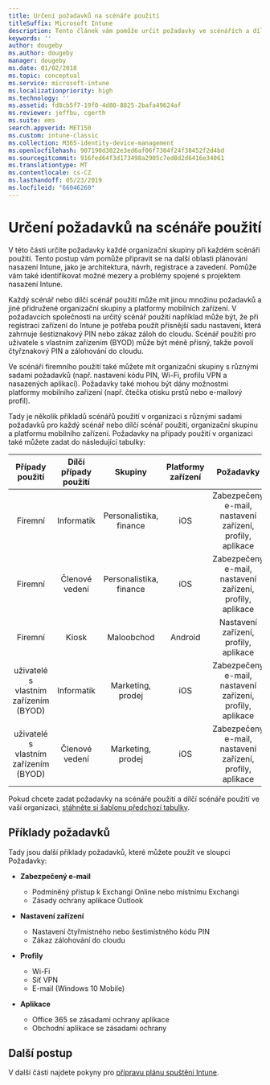 ```yaml
---
title: Určení požadavků na scénáře použití
titleSuffix: Microsoft Intune
description: Tento článek vám pomůže určit požadavky ve scénářích a dílčích scénářích použití při cloudové implementaci Microsoft Intune.
keywords: ''
author: dougeby
ms.author: dougeby
manager: dougeby
ms.date: 01/02/2018
ms.topic: conceptual
ms.service: microsoft-intune
ms.localizationpriority: high
ms.technology: ''
ms.assetid: fd8cb5f7-19f0-4d80-8825-2bafa49624af
ms.reviewer: jeffbu, cgerth
ms.suite: ems
search.appverid: MET150
ms.custom: intune-classic
ms.collection: M365-identity-device-management
ms.openlocfilehash: 907190d3022e3ed6af06f7304f24f38452f2d4bd
ms.sourcegitcommit: 916fed64f3d173498a2905c7ed8d2d6416e34061
ms.translationtype: MT
ms.contentlocale: cs-CZ
ms.lasthandoff: 05/23/2019
ms.locfileid: "66046260"
---
```

# <a name="determine-use-case-scenario-requirements"></a>Určení požadavků na scénáře použití

V této části určíte požadavky každé organizační skupiny při každém scénáři použití. Tento postup vám pomůže připravit se na další oblasti plánování nasazení Intune, jako je architektura, návrh, registrace a zavedení. Pomůže vám také identifikovat možné mezery a problémy spojené s projektem nasazení Intune.

Každý scénář nebo dílčí scénář použití může mít jinou množinu požadavků a jiné přidružené organizační skupiny a platformy mobilních zařízení. V požadavcích společnosti na určitý scénář použití například může být, že při registraci zařízení do Intune je potřeba použít přísnější sadu nastavení, která zahrnuje šestiznakový PIN nebo zákaz záloh do cloudu. Scénář použití pro uživatele s vlastním zařízením (BYOD) může být méně přísný, takže povolí čtyřznakový PIN a zálohování do cloudu.

Ve scénáři firemního použití také můžete mít organizační skupiny s různými sadami požadavků (např. nastavení kódu PIN, Wi-Fi, profilu VPN a nasazených aplikací). Požadavky také mohou být dány možnostmi platformy mobilního zařízení (např. čtečka otisku prstů nebo e-mailový profil).

Tady je několik příkladů scénářů použití v organizaci s různými sadami požadavků pro každý scénář nebo dílčí scénář použití, organizační skupinu a platformu mobilního zařízení. Požadavky na případy použití v organizaci také můžete zadat do následující tabulky:

| **Případy použití** | **Dílčí případy použití** | **Skupiny** | **Platformy zařízení** | **Požadavky** |
|:---:|:---:|:---:|:---:|:---:|
| Firemní | Informatik | Personalistika, finance | iOS | Zabezpečený e-mail, nastavení zařízení, profily, aplikace |                                                          
| Firemní | Členové vedení | Personalistika, finance | iOS | Zabezpečený e-mail, nastavení zařízení, profily, aplikace |                                                         
| Firemní | Kiosk | Maloobchod | Android | Nastavení zařízení, profily, aplikace |
| uživatelé s vlastním zařízením (BYOD) | Informatik | Marketing, prodej | iOS | Zabezpečený e-mail, nastavení zařízení, profily, aplikace |                                                         
| uživatelé s vlastním zařízením (BYOD) | Členové vedení | Marketing, prodej | iOS | Zabezpečený e-mail, nastavení zařízení, profily, aplikace |

Pokud chcete zadat požadavky na scénáře použití a dílčí scénáře použití ve vaší organizaci, [stáhněte si šablonu předchozí tabulky](https://gallery.technet.microsoft.com/Intune-deployment-planning-fae156c2?redir=0).


## <a name="examples-of-requirements"></a>Příklady požadavků

Tady jsou další příklady požadavků, které můžete použít ve sloupci Požadavky:

- **Zabezpečený e-mail**
    - Podmíněný přístup k Exchangi Online nebo místnímu Exchangi
    - Zásady ochrany aplikace Outlook

- **Nastavení zařízení**
    - Nastavení čtyřmístného nebo šestimístného kódu PIN
    - Zákaz zálohování do cloudu

- **Profily**
    - Wi-Fi
    - Síť VPN
    - E-mail (Windows 10 Mobile)

- **Aplikace**
    - Office 365 se zásadami ochrany aplikace
    - Obchodní aplikace se zásadami ochrany

## <a name="next-steps"></a>Další postup

V další části najdete pokyny pro [přípravu plánu spuštění Intune](planning-guide-rollout-plan.md).

